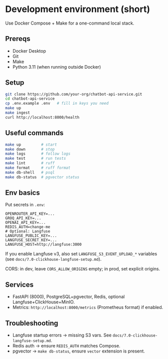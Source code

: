 # Development environment (short)

Use Docker Compose + Make for a one-command local stack.

## Prereqs

- Docker Desktop
- Git
- Make
- Python 3.11 (when running outside Docker)

## Setup

```bash
git clone https://github.com/your-org/chatbot-api-service.git
cd chatbot-api-service
cp .env.example .env   # fill in keys you need
make up
make ingest
curl http://localhost:8000/health
```

## Useful commands

```bash
make up         # start
make down       # stop
make logs       # follow logs
make test       # run tests
make lint       # ruff
make format     # ruff format
make db-shell   # psql
make db-status  # pgvector status
```

## Env basics

Put secrets in `.env`:

```env
OPENROUTER_API_KEY=...
GROQ_API_KEY=...
OPENAI_API_KEY=...
REDIS_AUTH=change-me
# Optional: Langfuse
LANGFUSE_PUBLIC_KEY=...
LANGFUSE_SECRET_KEY=...
LANGFUSE_HOST=http://langfuse:3000
```

If you enable Langfuse v3, also set `LANGFUSE_S3_EVENT_UPLOAD_*` variables (see `docs/7.0-clickhouse-langfuse-setup.md`).

CORS: in dev, leave `CORS_ALLOW_ORIGINS` empty; in prod, set explicit origins.

## Services

- FastAPI (8000), PostgreSQL+pgvector, Redis, optional Langfuse+ClickHouse+MinIO.
- Metrics: `http://localhost:8000/metrics` (Prometheus format) if enabled.

## Troubleshooting

- Langfuse startup errors → missing S3 vars. See `docs/7.0-clickhouse-langfuse-setup.md`.
- Redis auth → ensure `REDIS_AUTH` matches Compose.
- pgvector → `make db-status`, ensure `vector` extension is present.
